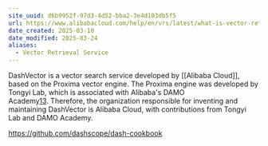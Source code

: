 ```yaml
---
site_uuid: d6b9952f-97d3-4d52-bba2-3e4d103db5f5
url: https://www.alibabacloud.com/help/en/vrs/latest/what-is-vector-retrieval-service
date_created: 2025-03-10
date_modified: 2025-03-24
aliases:
  - Vector Retrieval Service
---
```



DashVector is a vector search service developed by [[Alibaba Cloud]], based on the Proxima vector engine. The Proxima engine was developed by Tongyi Lab, which is associated with Alibaba's DAMO Academy[1](https://www.alibabacloud.com/help/en/vrs/latest/what-is-vector-retrieval-service)[3](https://python.langchain.com/docs/integrations/retrievers/self_query/dashvector/). Therefore, the organization responsible for inventing and maintaining DashVector is Alibaba Cloud, with contributions from Tongyi Lab and DAMO Academy.

https://github.com/dashscope/dash-cookbook